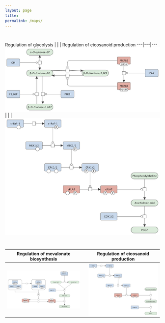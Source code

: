 ```yaml
---
layout: page
title: 
permalink: /maps/
---
```


<br />

Regulation of glycolysis |   |   | Regulation of eicosanoid production 
---|---|---
![](/images/figure01v03.png) |   |   | ![](/images/figure02v03.png)

<br />

Regulation of mevalonate biosynthesis |   | Regulation of eicosanoid production 
---|---|---
![](/images/figure03v03.png) |   | ![](/images/figure02v03.png)


